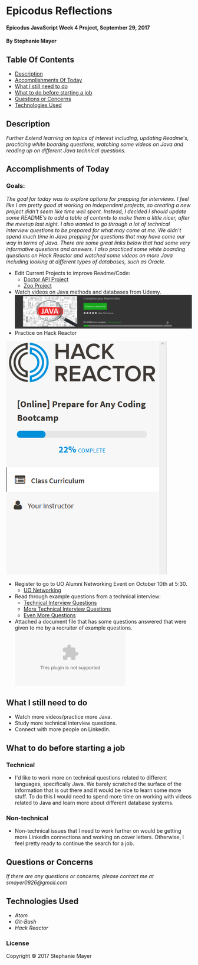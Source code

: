 # Epicodus Reflections

#### Epicodus JavaScript Week 4 Project, September 29, 2017

#### By Stephanie Mayer

## Table Of Contents
* [Description](#description)
* [Accomplishments Of Today](#accomplishments-of-today)
* [What I still need to do](#what-i-still-need-to-do)
* [What to do before starting a job](#what-to-do-before-starting-a-job)
* [Questions or Concerns](#questions-or-concerns)
* [Technologies Used](#technologies-used)


## Description
_Further Extend learning on topics of interest including, updating Readme's, practicing white boarding questions, watching some videos on Java and reading up on different Java technical questions._


## Accomplishments of Today
### Goals:
  _The goal for today was to explore options for prepping for interviews. I feel like I am pretty good at working on independent projects, so creating a new project didn't seem like time well spent. Instead, I decided I should update some README's to add a table of contents to make them a little nicer, after the meetup last night. I also wanted to go through a lot of technical interview questions to be prepared for what may come at me. We didn't spend much time in Java prepping for questions that may have come our way in terms of Java. There are some great links below that had some very informative questions and answers. I also practiced some white boarding questions on Hack Reactor and watched some videos on more Java including looking at different types of databases, such as Oracle._

* Edit Current Projects to improve Readme/Code:
  * [Doctor API Project](https://github.com/smayer0926/doctorLookup)
  * [Zoo Project](https://github.com/smayer0926/Zoo)
* Watch videos on Java methods and databases from Udemy.
![Java Progress](images/Capture.PNG)
* Practice on Hack Reactor

![HackReactor Progress](images/capture2.PNG)
* Register to go to UO Alumni Networking Event on October 10th at 5:30.
  * [UO Networking](http://www.uoalumni.com/s/1540/uoaa/index.aspx?sid=1540&gid=3&pgid=7385&cid=16925&ecid=16925&crid=0&calpgid=587&calcid=2644)
* Read through example questions from a technical interview:
  * [Technical Interview Questions](http://www.java2novice.com/java-interview-questions/)
  * [More Technical Interview Questions](https://www.javatpoint.com/corejava-interview-questions)
  * [Even More Questions](http://www.buggybread.com/2015/06/java-interview-questions-and-answers.html)
* Attached a document file that has some questions answered that were given to me by a recruiter of example questions.
  ![Technical Question Examples](extra-Stuff/Technical-Questions.docx)
## What I still need to do
* Watch more videos/practice more Java.
* Study more technical interview questions.
* Connect with more people on LinkedIn.

## What to do before starting a job
### Technical
* I'd like to work more on technical questions related to different languages, specifically Java. We barely scratched the surface of the information that is out there and it would be nice to learn some more stuff. To do this I would need to spend more time on working with videos related to Java and learn more about different database systems.

### Non-technical
* Non-technical issues that I need to work further on would be getting more LinkedIn connections and working on cover letters. Otherwise, I feel pretty ready to continue the search for a job.

## Questions or Concerns
_If there are any questions or concerns, please contact me at smayer0926@gmail.com_


## Technologies Used
* _Atom_
* _Git-Bash_
* _Hack Reactor_




### License

Copyright &copy; 2017 Stephanie Mayer
